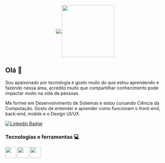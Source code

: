 <p align="center">
  <a href="https://github.com/anuraghazra/github-readme-stats">
    <img
      align="center"
      src="https://github-readme-stats.vercel.app/api/top-langs/?username=gabrielronny&layout=compact"
    />
  </a>
  <a href="https://github.com/anuraghazra/github-readme-stats">
    <img
      align="center"
      height="165"
      src="https://github-readme-stats.vercel.app/api?username=gabrielronny&count_private=true&show_icons=true&custom_title=Github%20Status&hide=issues"
    />
  </a>
</p>

## Olá 👋

Sou apaixonado por tecnologia e gosto muito do que estou aprendendo e fazendo nessa área, acredito muito que compartilhar conhecimento pode impactar muito na vida de pessoas.

Me formei em Desenvolvimento de Sistemas e estou cursando Ciência da Computação. Gosto de entender e aprender como funcionam o front-end, back-end, mobile e o Design UI/UX.


[![Linkedin Badge](https://img.shields.io/badge/-LinkedIn-blue?style=flat-square&logo=Linkedin&logoColor=white&link=https://www.linkedin.com/in/harshkumarkhatri/)](https://www.linkedin.com/in/gabrielronny/)

### Tecnologias e ferramentas :computer:
<p>
  <img height="35px" src="https://www.galvao.eti.br/wp-content/uploads/2017/08/js.png" />
  <img height="35px" src="https://cdn.iconscout.com/icon/free/png-512/typescript-1174965.png" />
  <img height="35px" src="https://cdn.iconscout.com/icon/free/png-256/node-js-3-1174937.png" />
</p>






